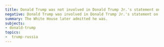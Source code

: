 ```yaml
---
title: Donald Trump was not involved in Donald Trump Jr.'s statement on Russia
negative: Donald Trump was involved in Donald Trump Jr.'s statement on Russia
summary: The White House later admitted he was.
subjects:
- donald-trump
topics:
-  trump-russia
---
```

